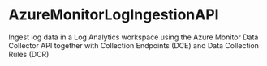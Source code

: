 # AzureMonitorLogIngestionAPI
Ingest log data in a Log Analytics workspace using the Azure Monitor Data Collector API together with Collection Endpoints (DCE) and Data Collection Rules (DCR)
